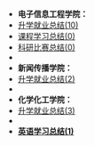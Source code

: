 - **电子信息工程学院：**
- [升学就业总结(10)](升学就业/电子信息工程学院/README.md)
- [课程学习总结(0)](课程学习/电子信息工程学院/README.md)
- [科研比赛总结(0)](科研比赛/电子信息工程学院/README.md)
- ⠀
- **新闻传播学院：**
- [升学就业总结(2)](升学就业/新闻传播学院/README.md)
- ⠀
- **化学化工学院：**
- [升学就业总结(3)](升学就业/化学化工学院/README.md)
- ⠀
- [**英语学习总结(1)**](英语学习/README.md)